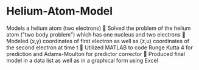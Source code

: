 # Helium-Atom-Model
Models a helium atom (two electrons)
 Solved the problem of the helium atom ("two body problem") which has one nucleus and two electrons
 Modeled (x,y) coordinates of first electron as well as (z,u) coordinates of the second electron at time t
 Utilized MATLAB to code Runge Kutta 4 for prediction and Adams-Moulton for predictor corrector
 Produced final model in a data list as well as in a graphical form using Excel
